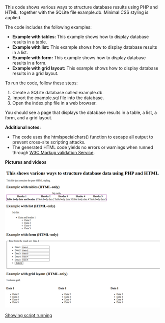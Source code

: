 This code shows various ways to structure database results using PHP and HTML, together with the SQLite file example.db. Minimal CSS styling is applied.

The code includes the following examples:
* **Example with tables:** This example shows how to display database results in a table.
* **Example with list:** This example shows how to display database results in a list.
* **Example with form:** This example shows how to display database results in a form.
* **Example with grid layout:** This example shows how to display database results in a grid layout.

To run the code, follow these steps:

1. Create a SQLite database called example.db.
2. Import the example.sql file into the database.
3. Open the index.php file in a web browser.

You should see a page that displays the database results in a table, a list, a form, and a grid layout.

**Additional notes:**

* The code uses the htmlspecialchars() function to escape all output to prevent cross-site scripting attacks.
* The generated HTML code yields no errors or warnings when runned through [W3C Markup validation Service](https://validator.w3.org/).

**Pictures and videos**

![Shows basic structure of HTML layout](structure.png)

[Showing script running](screencast.webm)